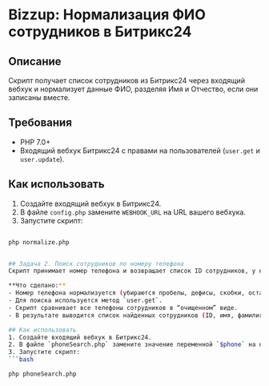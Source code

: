# Bizzup: Нормализация ФИО сотрудников в Битрикс24

## Описание  
Скрипт получает список сотрудников из Битрикс24 через входящий вебхук и нормализует данные ФИО, разделяя Имя и Отчество, если они записаны вместе.

## Требования  
- PHP 7.0+  
- Входящий вебхук Битрикс24 с правами на пользователей (`user.get` и `user.update`).

## Как использовать  
1. Создайте входящий вебхук в Битрикс24.  
2. В файле `config.php` замените `WEBHOOK_URL` на URL вашего вебхука.  
3. Запустите скрипт:  
```bash

php normalize.php


## Задача 2. Поиск сотрудников по номеру телефона  
Скрипт принимает номер телефона и возвращает список ID сотрудников, у которых указан этот номер (в полях `PERSONAL_MOBILE` или `PERSONAL_PHONE`).  

**Что сделано:**  
- Номер телефона нормализуется (убираются пробелы, дефисы, скобки, остаются только цифры).  
- Для поиска используется метод `user.get`.  
- Скрипт сравнивает все телефоны сотрудников в “очищенном” виде.  
- В результате выводится список найденных сотрудников (ID, имя, фамилия).  

## Как использовать  
1. Создайте входящий вебхук в Битрикс24.  
2. В файле `phoneSearch.php` замените значение переменной `$phone` на номер телефона по которому хотите возвращать список id контактов, у которых указан данный номер.
3. Запустите скрипт:  
```bash

php phoneSearch.php





